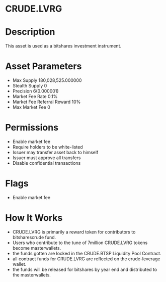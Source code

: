 # CRUDE.LVRG

# Description
This asset is used as a bitshares investment instrument.

# Asset Parameters
- Max Supply 180,028,525.000000
- Stealth Supply 0
- Precision 6(0.000001)
- Market Fee Rate 0.1%
- Market Fee Referral Reward 10%
- Max Market Fee 0
# Permissions
- Enable market fee
- Require holders to be white-listed
- Issuer may transfer asset back to himself
- Issuer must approve all transfers
- Disable confidential transactions
# Flags
- Enable market fee
# How It Works
- CRUDE.LVRG is primarily a reward token for contributors to bitsharescrude fund.
- Users who contribute to the tune of 7million CRUDE.LVRG tokens become masterwallets.
- the funds gotten are locked in the CRUDE.BTSP Liquidity Pool Contract.
- all contract funds for CRUDE.LVRG are reflected on the crude-leverage wallet.
- the funds will be released for bitshares by year end and distributed to the masterwallets.

